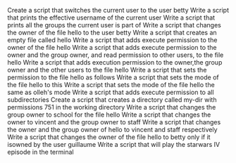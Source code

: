 Create a script that switches the current user to the user betty
Write a script that prints the effective username of the current user
Write a script that prints all the groups the current user is part of
Write a script that changes the owner of the file hello to the user betty
Write a script that creates an empty file called hello
Write a script that adds execute permission to the owner of the file hello
Write a script that adds execute permission to the owner and the group owner, and read permission to other users, to the file hello
Write a script that adds execution permission to the owner,the group owner and the other users to the file hello
Write a script that sets the permission to the file hello as follows
Write a script that sets the mode of the file hello to this
Write a script that sets the mode of the file hello the same as olleh's mode
Write a script that adds execute permission to all subdirectories
Create a script that creates a directory called my-dir with permissions 751 in the working directory
Write a script that changes the group owner to school for the file hello
Write a script that changes the owner to vincent and the group owner to staff
Write a script that changes the owner and the group owner of hello to vincent and staff respectively
Write a script that changes the owner of the file hello to betty only if it isowned by the user guillaume
Write a script that will play the starwars IV episode in the terminal
